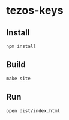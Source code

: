 # tezos-keys

## Install

```
npm install
```

## Build

```
make site
```

## Run

```
open dist/index.html
```
